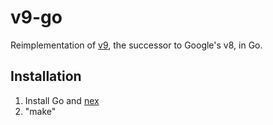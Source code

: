 # v9-go

Reimplementation of [v9](https://github.com/joshwget/v9), the successor to Google's v8, in Go.

## Installation

1. Install Go and [nex](https://crypto.stanford.edu/~blynn/nex/)
2. "make"
